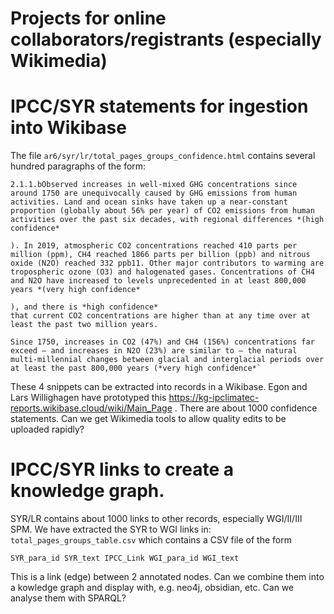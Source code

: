 # Projects for online collaborators/registrants (especially Wikimedia)


# IPCC/SYR statements for ingestion into Wikibase

The file `ar6/syr/lr/total_pages_groups_confidence.html` contains several hundred paragraphs of the form:
```
2.1.1.bObserved increases in well-mixed GHG concentrations since around 1750 are unequivocally caused by GHG emissions from human activities. Land and ocean sinks have taken up a near-constant proportion (globally about 56% per year) of CO2 emissions from human activities over the past six decades, with regional differences *(high confidence*

). In 2019, atmospheric CO2 concentrations reached 410 parts per million (ppm), CH4 reached 1866 parts per billion (ppb) and nitrous oxide (N2O) reached 332 ppb11. Other major contributors to warming are tropospheric ozone (O3) and halogenated gases. Concentrations of CH4 and N2O have increased to levels unprecedented in at least 800,000 years *(very high confidence*

), and there is *high confidence*
that current CO2 concentrations are higher than at any time over at least the past two million years. 

Since 1750, increases in CO2 (47%) and CH4 (156%) concentrations far exceed – and increases in N2O (23%) are similar to – the natural multi-millennial changes between glacial and interglacial periods over at least the past 800,000 years (*very high confidence*`
```
These 4 snippets can be extracted into records in a Wikibase. Egon and Lars Willighagen have prototyped this https://kg-ipclimatec-reports.wikibase.cloud/wiki/Main_Page . There are about 1000 confidence statements. Can we get Wikimedia tools to allow quality edits to be uploaded rapidly?

# IPCC/SYR links to create a knowledge graph.

SYR/LR contains about 1000 links to other records, especially WGI/II/III SPM. We have extracted the SYR to WGI links in: `total_pages_groups_table.csv`
which contains a CSV file of the form
````
SYR_para_id SYR_text IPCC_Link WGI_para_id WGI_text
````
This is a link (edge) between 2 annotated nodes. Can we combine them into a kowledge graph and display with, e.g. neo4j, obsidian, etc. Can we analyse them with SPARQL?

